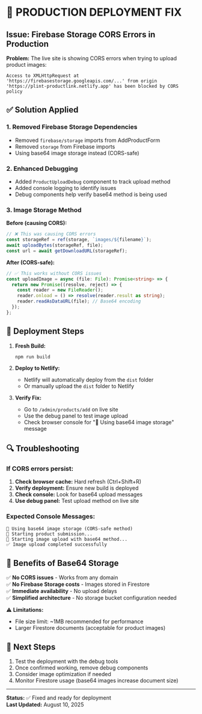# 🚨 PRODUCTION DEPLOYMENT FIX

## Issue: Firebase Storage CORS Errors in Production

**Problem:** The live site is showing CORS errors when trying to upload product images:
```
Access to XMLHttpRequest at 'https://firebasestorage.googleapis.com/...' from origin 'https://plint-productlink.netlify.app' has been blocked by CORS policy
```

## ✅ Solution Applied

### 1. **Removed Firebase Storage Dependencies**
- Removed `firebase/storage` imports from AddProductForm
- Removed `storage` from Firebase imports
- Using base64 image storage instead (CORS-safe)

### 2. **Enhanced Debugging**
- Added `ProductUploadDebug` component to track upload method
- Added console logging to identify issues
- Debug components help verify base64 method is being used

### 3. **Image Storage Method**
**Before (causing CORS):**
```typescript
// ❌ This was causing CORS errors
const storageRef = ref(storage, `images/${filename}`);
await uploadBytes(storageRef, file);
const url = await getDownloadURL(storageRef);
```

**After (CORS-safe):**
```typescript
// ✅ This works without CORS issues
const uploadImage = async (file: File): Promise<string> => {
  return new Promise((resolve, reject) => {
    const reader = new FileReader();
    reader.onload = () => resolve(reader.result as string);
    reader.readAsDataURL(file); // Base64 encoding
  });
};
```

## 🚀 Deployment Steps

1. **Fresh Build:**
   ```bash
   npm run build
   ```

2. **Deploy to Netlify:**
   - Netlify will automatically deploy from the `dist` folder
   - Or manually upload the `dist` folder to Netlify

3. **Verify Fix:**
   - Go to `/admin/products/add` on live site
   - Use the debug panel to test image upload
   - Check browser console for "📸 Using base64 image storage" message

## 🔍 Troubleshooting

### If CORS errors persist:
1. **Check browser cache:** Hard refresh (Ctrl+Shift+R)
2. **Verify deployment:** Ensure new build is deployed
3. **Check console:** Look for base64 upload messages
4. **Use debug panel:** Test upload method on live site

### Expected Console Messages:
```
📸 Using base64 image storage (CORS-safe method)
🚀 Starting product submission...
📸 Starting image upload with base64 method...
✅ Image upload completed successfully
```

## 📱 Benefits of Base64 Storage

✅ **No CORS issues** - Works from any domain  
✅ **No Firebase Storage costs** - Images stored in Firestore  
✅ **Immediate availability** - No upload delays  
✅ **Simplified architecture** - No storage bucket configuration needed  

⚠️ **Limitations:**
- File size limit: ~1MB recommended for performance
- Larger Firestore documents (acceptable for product images)

## 🎯 Next Steps

1. Test the deployment with the debug tools
2. Once confirmed working, remove debug components
3. Consider image optimization if needed
4. Monitor Firestore usage (base64 images increase document size)

---

**Status:** ✅ Fixed and ready for deployment  
**Last Updated:** August 10, 2025
